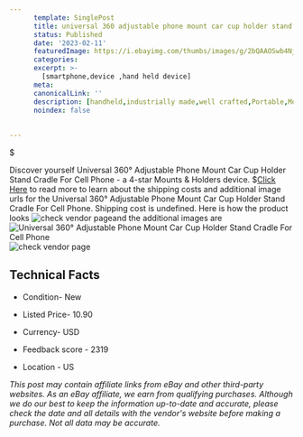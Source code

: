 ```yaml
---
      template: SinglePost
      title: universal 360 adjustable phone mount car cup holder stand cradle for cell phone
      status: Published
      date: '2023-02-11'
      featuredImage: https://i.ebayimg.com/thumbs/images/g/2bQAAOSwb4Njs42z/s-l225.jpg
      categories: 
      excerpt: >-
        [smartphone,device ,hand held device]
      meta:
      canonicalLink: ''
      description: [handheld,industrially made,well crafted,Portable,Mobile,Compact,Convenient,Lightweight,Maneuverable,Man-portable,Miniature,Carriable,Hand-held,Light,Holdable,Transportable,Mobile device,Pocket-sized,On-the-go,Wireless,Cordless,Compact size,Convenient size, smartphone,device ,hand held device]
      noindex: false
      
        
---
```

$

Discover yourself Universal 360° Adjustable Phone Mount Car Cup Holder Stand Cradle For Cell Phone - a 4-star Mounts & Holders device.
$[Click Here](https://www.ebay.com/itm/295452301506?hash=item44ca5458c2%3Ag%3A2bQAAOSwb4Njs42z&mkevt=1&mkcid=1&mkrid=711-53200-19255-0&campid=%253CePNCampaignId%253E&customid=%253CreferenceId%253E&toolid=10049) to read more to learn about the shipping costs and additional image urls for the Universal 360° Adjustable Phone Mount Car Cup Holder Stand Cradle For Cell Phone. Shipping cost is undefined. Here is how the product looks ![check vendor page](https://i.ebayimg.com/thumbs/images/g/2bQAAOSwb4Njs42z/s-l225.jpg)and the additional images are![Universal 360° Adjustable Phone Mount Car Cup Holder Stand Cradle For Cell Phone](https://i.ebayimg.com/images/g/2bQAAOSwb4Njs42z/s-l1200.jpg)![check vendor page](https://origin-galleryplus.ebayimg.com/ws/web/295452301506_2_0_1/225x225.jpg,https://origin-galleryplus.ebayimg.com/ws/web/295452301506_3_0_1/225x225.jpg,https://origin-galleryplus.ebayimg.com/ws/web/295452301506_4_0_1/225x225.jpg,https://origin-galleryplus.ebayimg.com/ws/web/295452301506_5_0_1/225x225.jpg,https://origin-galleryplus.ebayimg.com/ws/web/295452301506_6_0_1/225x225.jpg,https://origin-galleryplus.ebayimg.com/ws/web/295452301506_7_0_1/225x225.jpg,https://origin-galleryplus.ebayimg.com/ws/web/295452301506_8_0_1/225x225.jpg,https://origin-galleryplus.ebayimg.com/ws/web/295452301506_9_0_1/225x225.jpg,https://origin-galleryplus.ebayimg.com/ws/web/295452301506_10_0_1/225x225.jpg,https://origin-galleryplus.ebayimg.com/ws/web/295452301506_11_0_1/225x225.jpg,https://origin-galleryplus.ebayimg.com/ws/web/295452301506_12_0_1/225x225.jpg)



 ## Technical Facts 



     
      

 - Condition- New 


      

 - Listed Price- 10.90 


      

 - Currency- USD 


      

 - Feedback score - 2319 


      

 - Location - US 


      
      

 *_This post may contain affiliate links from eBay and other third-party websites. As an eBay affiliate, we earn from qualifying purchases. Although we do our best to keep the information up-to-date and accurate, please check the date and all details with the vendor's website before making a purchase. Not all data may be accurate._*






